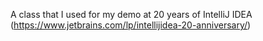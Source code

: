 A class that I used for my demo at 20 years
of IntelliJ IDEA (https://www.jetbrains.com/lp/intellijidea-20-anniversary/)
